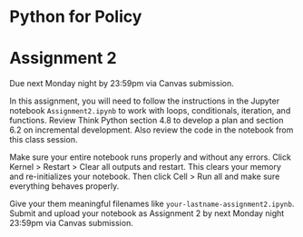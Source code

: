 # Python for Policy
# Assignment 2

Due next Monday night by 23:59pm via Canvas submission.

In this assignment, you will need to follow the instructions in the  Jupyter notebook `Assignment2.ipynb` to work with loops, conditionals, iteration, and functions. Review Think Python section 4.8 to develop a plan and section 6.2 on incremental development. Also review the code in the notebook from this class session.


Make sure your entire notebook runs properly and without any errors. Click Kernel > Restart > Clear all outputs and restart. This clears your memory and re-initializes your notebook. Then click Cell > Run all and make sure everything behaves properly.

Give your them meaningful filenames like `your-lastname-assignment2.ipynb`. Submit and upload your notebook as Assignment 2 by next Monday night 23:59pm via Canvas submission.

